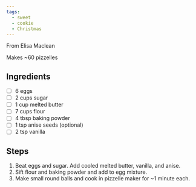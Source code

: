 ```yaml
---
tags: 
  - sweet
  - cookie
  - Christmas
---
```


From Elisa Maclean

Makes ~60 pizzelles

## Ingredients

- [ ] 6 eggs
- [ ] 2 cups sugar
- [ ] 1 cup melted butter
- [ ] 7 cups flour
- [ ] 4 tbsp baking powder
- [ ] 1 tsp anise seeds (optional)
- [ ] 2 tsp vanilla

## Steps

1. Beat eggs and sugar. Add cooled melted butter, vanilla, and anise.
1. Sift flour and baking powder and add to egg mixture.
1. Make small round balls and cook in pizzelle maker for ~1 minute each.